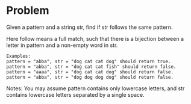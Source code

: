 Problem
===
Given a pattern and a string str, find if str follows the same pattern.

Here follow means a full match, such that there is a bijection between a letter in pattern and a non-empty word in str.

    Examples:
    pattern = "abba", str = "dog cat cat dog" should return true.
    pattern = "abba", str = "dog cat cat fish" should return false.
    pattern = "aaaa", str = "dog cat cat dog" should return false.
    pattern = "abba", str = "dog dog dog dog" should return false.

Notes:
You may assume pattern contains only lowercase letters, and str contains lowercase letters separated by a single space.
